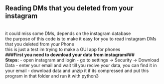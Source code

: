 
<h2>Reading DMs that you deleted from your instagram</h2></br>
it could miss some DMs, depends on the instagram database</br>
the purpose of this code is to make it easy for you to read instagram DMs that you deleted from your Phone</br>
this is just a test
im trying to make a GUI app for phones</br>
<b>###First you need to download your data from instagram###</b></br>
<b>Steps:</b>
- open instagram and login
- go to settings -> Security -> Download Data
- enter your email and wait till you recive your data, you can find it in your email
- download data and unzip it if its compressed and put this program in that folder and run it with python3
